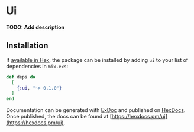# Ui

**TODO: Add description**

## Installation

If [available in Hex](https://hex.pm/docs/publish), the package can be installed
by adding `ui` to your list of dependencies in `mix.exs`:

```elixir
def deps do
  [
    {:ui, "~> 0.1.0"}
  ]
end
```

Documentation can be generated with [ExDoc](https://github.com/elixir-lang/ex_doc)
and published on [HexDocs](https://hexdocs.pm). Once published, the docs can
be found at [https://hexdocs.pm/ui](https://hexdocs.pm/ui).

